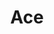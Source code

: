 ---
codehost: https://github.com/ajaxorg/ace
logohandle: c9io_ace
sort: ace
title: Ace
website: https://ace.c9.io/
---
